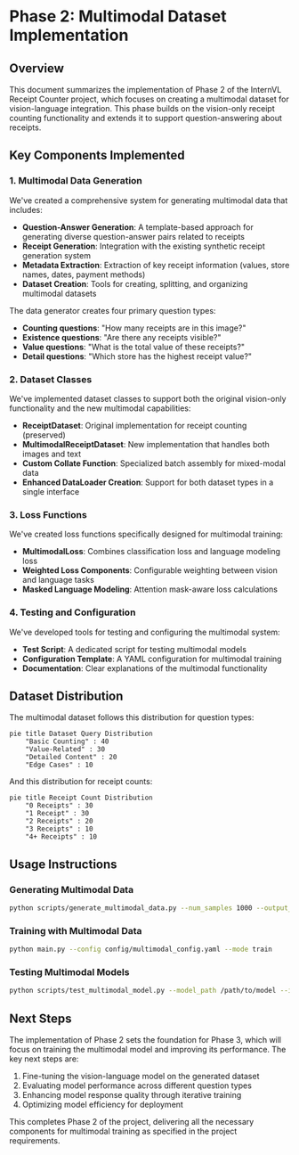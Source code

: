 # Phase 2: Multimodal Dataset Implementation

## Overview

This document summarizes the implementation of Phase 2 of the InternVL Receipt Counter project, which focuses on creating a multimodal dataset for vision-language integration. This phase builds on the vision-only receipt counting functionality and extends it to support question-answering about receipts.

## Key Components Implemented

### 1. Multimodal Data Generation

We've created a comprehensive system for generating multimodal data that includes:

- **Question-Answer Generation**: A template-based approach for generating diverse question-answer pairs related to receipts
- **Receipt Generation**: Integration with the existing synthetic receipt generation system
- **Metadata Extraction**: Extraction of key receipt information (values, store names, dates, payment methods)
- **Dataset Creation**: Tools for creating, splitting, and organizing multimodal datasets

The data generator creates four primary question types:
- **Counting questions**: "How many receipts are in this image?"
- **Existence questions**: "Are there any receipts visible?"
- **Value questions**: "What is the total value of these receipts?"
- **Detail questions**: "Which store has the highest receipt value?"

### 2. Dataset Classes

We've implemented dataset classes to support both the original vision-only functionality and the new multimodal capabilities:

- **ReceiptDataset**: Original implementation for receipt counting (preserved)
- **MultimodalReceiptDataset**: New implementation that handles both images and text
- **Custom Collate Function**: Specialized batch assembly for mixed-modal data
- **Enhanced DataLoader Creation**: Support for both dataset types in a single interface

### 3. Loss Functions

We've created loss functions specifically designed for multimodal training:

- **MultimodalLoss**: Combines classification loss and language modeling loss
- **Weighted Loss Components**: Configurable weighting between vision and language tasks
- **Masked Language Modeling**: Attention mask-aware loss calculations

### 4. Testing and Configuration

We've developed tools for testing and configuring the multimodal system:

- **Test Script**: A dedicated script for testing multimodal models
- **Configuration Template**: A YAML configuration for multimodal training
- **Documentation**: Clear explanations of the multimodal functionality

## Dataset Distribution

The multimodal dataset follows this distribution for question types:

```mermaid
pie title Dataset Query Distribution
    "Basic Counting" : 40
    "Value-Related" : 30
    "Detailed Content" : 20
    "Edge Cases" : 10
```

And this distribution for receipt counts:

```mermaid
pie title Receipt Count Distribution
    "0 Receipts" : 30
    "1 Receipt" : 30
    "2 Receipts" : 20
    "3 Receipts" : 10
    "4+ Receipts" : 10
```

## Usage Instructions

### Generating Multimodal Data

```bash
python scripts/generate_multimodal_data.py --num_samples 1000 --output_dir data/multimodal
```

### Training with Multimodal Data

```bash
python main.py --config config/multimodal_config.yaml --mode train
```

### Testing Multimodal Models

```bash
python scripts/test_multimodal_model.py --model_path /path/to/model --image_path /path/to/image.png --questions "How many receipts are in this image?" "What is the total value?"
```

## Next Steps

The implementation of Phase 2 sets the foundation for Phase 3, which will focus on training the multimodal model and improving its performance. The key next steps are:

1. Fine-tuning the vision-language model on the generated dataset
2. Evaluating model performance across different question types
3. Enhancing model response quality through iterative training
4. Optimizing model efficiency for deployment

This completes Phase 2 of the project, delivering all the necessary components for multimodal training as specified in the project requirements.